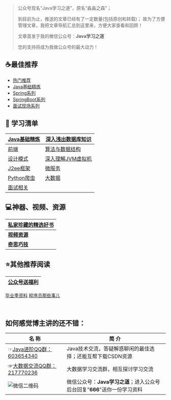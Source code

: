> 公众号现名“Java学习之道”，原名“淼淼之森”；
> 
> 到目前为止，推送的文章已经有了一定数量(包括原创和转载)；
> 故为了方便管理文章，我把文章导航汇总到这里来，方便大家查看和回顾！
>
> 文章首发于我的微信公众号：**Java学习之道**
>
> 您的支持将成为我做公众号的最大动力！

## :coffee:最佳推荐 ##
- [热门推荐](src/best_recommendation/list_hot.md)
- [Java基础精炼](src/best_recommendation/list_java_base.md)
- [Spring系列](src/list/list_spring.md)
- [SpringBoot系列](src/list/list_springboot.md)
- [面试现场系列](src/best_recommendation/list_hot_interview.md)


## :page_facing_up: 学习清单 ##
[Java基础精炼](src/best_recommendation/list_java_base.md) | [深入浅出数据库知识](src/list/list_java_database.md)
---|---
[前端](src/list/list_before.md) | [算法与数据结构](src/list/list_java_algorithm_datastructure.md)
[设计模式](src/list/list_design_patterns.md) | [深入理解JVM虚拟机](src/list/list_java_jvm.md)
[J2ee框架](src/list/list_java_frame.md) | [微服务](src/list/list_java_microservice.md)
[Python爬虫](src/list/list_python_spider.md) | [大数据](src/list/list_bigdata.md)
[面试相关](src/list/list_interview.md) | 


## :computer:神器、视频、资源 ##
[**私家珍藏的精选好书**](https://github.com/mmzsblog/blog-mmzsit/tree/master/Recommend_Books)|
---|
[**视频资源**](src/computer/video_resource.md) | [开发工具](src/computer/development_tools.md)
[**奇思巧技**](src/computer/wonderful_skill.md)| [**开源项目推荐**](src/computer/recommend_github_resource.md)|


## :star:其他推荐阅读 ##
[**公众号送福利**](src/activity.md)|
---|
[毕业季资料](src/graduation.md)
[程序员那些事儿](src/other.md)

<br>

## 如何感觉博主讲的还不错： 
 名 称 | 简 介
---|---
☞[Java进阶QQ群：603654340](//shang.qq.com/wpa/qunwpa?idkey=71137b9909c5ecb71893fe84621dad6fe059569f900b74ed8658cf21e5ba6747) | Java技术交流，答疑解惑聊闲的最佳选择；还能互帮下载CSDN资源
☞[大数据交流QQ群：217770236](//shang.qq.com/wpa/qunwpa?idkey=d39c67d5a9ec78096c0c6981a1bd0e72ef75892c55183e9322da73d48530740c) | 大数据学习交流群，相互探讨学习交流
![微信二维码](https://blog.mmzsblog.cn/images/weChat.jpg) | 微信公众号：**Java学习之道**；进入公众号后台回复"**666**"送你一份学习资料













